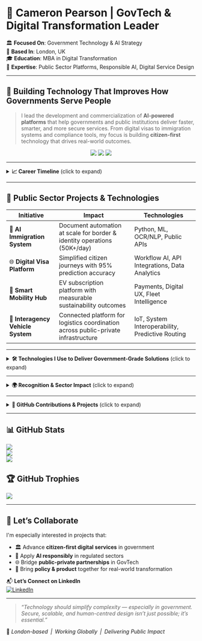 # 👋 Cameron Pearson | GovTech & Digital Transformation Leader

🏛️ **Focused On**: Government Technology & AI Strategy  
📍 **Based In**: London, UK  
🎓 **Education**: MBA in Digital Transformation  
🤖 **Expertise**: Public Sector Platforms, Responsible AI, Digital Service Design  

---

## 🚀 Building Technology That Improves How Governments Serve People

> I lead the development and commercialization of **AI-powered platforms** that help governments and public institutions deliver faster, smarter, and more secure services. From digital visas to immigration systems and compliance tools, my focus is building **citizen-first** technology that drives real-world outcomes.

<p align="center">
  <img src="https://img.shields.io/badge/GovTech--Driven-%F0%9F%8F%9B%EF%B8%8F-blue" />
  <img src="https://img.shields.io/badge/Responsible%20AI-%F0%9F%A4%96-purple" />
  <img src="https://img.shields.io/badge/Citizen--Focused%20Services-%E2%9C%85-success" />
</p>

---

<details>
<summary><strong>📈 Career Timeline</strong> (click to expand)</summary>

### 🧠 2025–Present: Public Sector AI Leadership  
**Director of Business Development** | *GovTech AI Firm*  
- AI systems processing 50,000+ documents/day for public agencies  
- 95%+ monthly forecasting accuracy for operational planning  
- Secured multi-year public sector contracts across the UK & EU  

### 🌍 2024–2025: European Policy & Expansion  
**Sales Director (Europe)** | *Digital Visa Solutions*  
- Led 30% market expansion across UK and Central Europe  
- Digitized multi-step visa workflows into seamless citizen experiences  
- Generated €1M+ annual public revenue via digital premium services  

### ⚡ 2020–2024: Urban Mobility Innovation  
**Digital Product Leader** | *Mobility-as-a-Service Platform*  
- Launched Europe’s first subscription-based EV access model  
- Scaled to 5K+ monthly transactions within 18 months  

### 🚗 2016–2020: Connected Vehicle Systems  
**Innovation Manager** | *Luxury Automotive Brand*  
- Built vehicle-integrated platforms used across 25% of the EV segment  
- Introduced AI-based inventory tools for logistics efficiency  

### 🌱 2019: GitHub Journey  
Started contributing to open-source while building vehicle intelligence systems for smart transport initiatives.

</details>

---

## 🧩 Public Sector Projects & Technologies

| **Initiative** | **Impact** | **Technologies** |
|----------------|------------|------------------|
| 📄 **AI Immigration System** | Document automation at scale for border & identity operations (50K+/day) | Python, ML, OCR/NLP, Public APIs |
| 🌐 **Digital Visa Platform** | Simplified citizen journeys with 95% prediction accuracy | Workflow AI, API Integrations, Data Analytics |
| 🚗 **Smart Mobility Hub** | EV subscription platform with measurable sustainability outcomes | Payments, Digital UX, Fleet Intelligence |
| 🔗 **Interagency Vehicle System** | Connected platform for logistics coordination across public-private infrastructure | IoT, System Interoperability, Predictive Routing |

---

<details>
<summary><strong>🛠️ Technologies I Use to Deliver Government-Grade Solutions</strong> (click to expand)</summary>

### 💡 Core Stack

**Frontend**  
![React](https://img.shields.io/badge/React-20232A?style=for-the-badge&logo=react&logoColor=61DAFB)
![HTML5](https://img.shields.io/badge/HTML5-E34F26?style=for-the-badge&logo=html5&logoColor=white)
![CSS3](https://img.shields.io/badge/CSS3-1572B6?style=for-the-badge&logo=css3&logoColor=white)
![Tailwind](https://img.shields.io/badge/Tailwind-06B6D4?style=for-the-badge&logo=tailwind-css&logoColor=white)
![Web‑Components](https://img.shields.io/badge/Web--Components-29ABE2?style=for-the-badge&logo=webcomponents.org&logoColor=white)

**Backend**  
![Node.js](https://img.shields.io/badge/Node.js-339933?style=for-the-badge&logo=node.js&logoColor=white)
![Express](https://img.shields.io/badge/Express.js-000000?style=for-the-badge&logo=express&logoColor=white)

**Databases**  
![PostgreSQL](https://img.shields.io/badge/PostgreSQL-316192?style=for-the-badge&logo=postgresql&logoColor=white)
![MongoDB](https://img.shields.io/badge/MongoDB-47A248?style=for-the-badge&logo=mongodb&logoColor=white)
![Real‑Time Analytics](https://img.shields.io/badge/Real--Time_Analytics-FF6F00?style=for-the-badge&logo=apache-kafka&logoColor=white)

**Cloud Infrastructure**  
![AWS](https://img.shields.io/badge/AWS-232F3E?style=for-the-badge&logo=amazon-aws&logoColor=white)
![EC2](https://img.shields.io/badge/EC2-orange?style=for-the-badge&logo=amazonec2&logoColor=white)
![S3](https://img.shields.io/badge/S3-569A31?style=for-the-badge&logo=amazon-s3&logoColor=white)
![CloudWatch](https://img.shields.io/badge/CloudWatch-FF4F00?style=for-the-badge&logo=amazon-cloudwatch&logoColor=white)

**AI / Data**  
![AI](https://img.shields.io/badge/AI--Driven_Services-7E57C2?style=for-the-badge&logo=tensorflow&logoColor=white)
![Document Parsing](https://img.shields.io/badge/Document_Parsing-FFC107?style=for-the-badge&logo=docsdotai&logoColor=black)
![Automation](https://img.shields.io/badge/Automation-2196F3?style=for-the-badge&logo=zapier&logoColor=white)

---

### 🚀 Where I Deploy Solutions

- 🏛️ **GovTech** — Immigration, Identity, Border Modernisation  
- 📜 **PolicyTech** — Regulatory Automation, AI Risk Governance  
- 🚗 **Mobility** — EV Platforms, Connected Infrastructure  
- 📊 **Public AI** — NLP, Document AI, Predictive Analytics  

</details>

---

<details>
<summary><strong>🌍 Recognition & Sector Impact</strong> (click to expand)</summary>

### 🏆 Awards & Scholarships
- 🏅 Innovation Award – European Mobility Company (2022)  
- 🎓 Provost’s Letter – MBA Distinction in Digital Strategy  
- 🎯 50% Scholarship – Executive Track in Digital Transformation  

### 🎤 Policy & Thought Leadership
- 🇪🇺 Contributor – AI Governance Forums in the European Union  
- 🧠 Advisor – GovTech accelerators and policy tech panels  
- 👨‍🏫 Mentor – Supporting founders building public impact startups  

### 📊 Performance Indicators
- £5M+ annual recurring revenue enabled by my platforms  
- 20%+ YoY growth, even through policy shifts and funding constraints  
- £3M+ tech budgets delivered under public sector oversight  

</details>

---

<details>
<summary><strong>📂 GitHub Contributions & Projects</strong> (click to expand)</summary>

- 🧩 **`pool_website`** — Public-mobility & fleet innovation prototype  
- 🌐 **`govtech_tools`** — Immigration, visa, and border service tooling  
- 🏗️ **`digital_frameworks`** — Scalable templates for regulated system builds  

```text
📆 GitHub Journey
2019  🌱  Began with connected vehicle systems  
2020  🚀  Digitising European urban mobility  
2021  📈  Expanding to regulated B2G systems  
2022  🏆  Industry-recognised innovation  
2023  🎓  MBA applied research on AI governance  
2024  🌍  Building for government compliance  
2025  🇬🇧  Public-sector AI deployment in the UK  
```

</details>

---

## 📊 GitHub Stats

![](https://github-readme-stats.vercel.app/api?username=techcam80s&theme=gruvbox_light&hide_border=false&include_all_commits=false&count_private=true)<br/>
![](https://nirzak-streak-stats.vercel.app/?user=techcam80s&theme=gruvbox_light&hide_border=false)<br/>
![](https://github-readme-stats.vercel.app/api/top-langs/?username=techcam80s&theme=gruvbox_light&hide_border=false&layout=compact)

## 🏆 GitHub Trophies

![](https://github-profile-trophy.vercel.app/?username=techcam80s&theme=solarized-light&no-frame=false&no-bg=false&margin-w=4)

---

## 🤝 Let’s Collaborate

I'm especially interested in projects that:

- 🏛️ Advance **citizen-first digital services** in government  
- 🧠 Apply **AI responsibly** in regulated sectors  
- 🌐 Bridge **public-private partnerships** in GovTech  
- 📜 Bring **policy & product** together for real-world transformation  

📬 **Let’s Connect on LinkedIn**  
[![LinkedIn](https://img.shields.io/badge/Cameron%20Pearson-LinkedIn-blue?logo=linkedin&style=for-the-badge)](https://www.linkedin.com/in/Cameron-Pearson/)

---

> *“Technology should simplify complexity — especially in government. Secure, scalable, and human-centred design isn’t just possible; it’s essential.”*

📍 *London-based | Working Globally | Delivering Public Impact*
